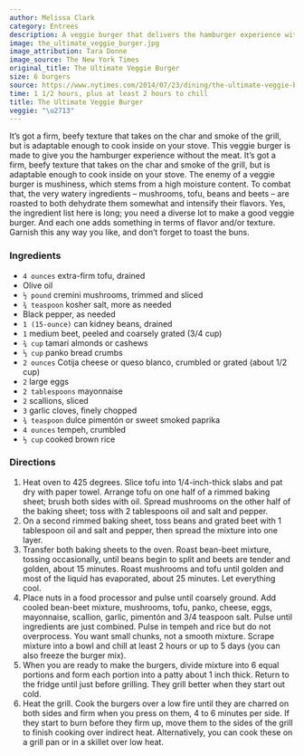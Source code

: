 ```yaml
---
author: Melissa Clark
category: Entrees
description: A veggie burger that delivers the hamburger experience without the meat.
image: the_ultimate_veggie_burger.jpg
image_attribution: Tara Donne
image_source: The New York Times
original_title: The Ultimate Veggie Burger
size: 6 burgers
source: https://www.nytimes.com/2014/07/23/dining/the-ultimate-veggie-burger.html
time: 1 1/2 hours, plus at least 2 hours to chill
title: The Ultimate Veggie Burger
veggie: "\u2713"
---
```


It’s got a firm, beefy texture that takes on the char and smoke of the grill, but is adaptable enough to cook inside on your stove. This veggie burger is made to give you the hamburger experience without the meat. It’s got a firm, beefy texture that takes on the char and smoke of the grill, but is adaptable enough to cook inside on your stove. The enemy of a veggie burger is mushiness, which stems from a high moisture content. To combat that, the very watery ingredients – mushrooms, tofu, beans and beets – are roasted to both dehydrate them somewhat and intensify their flavors. Yes, the ingredient list here is long; you need a diverse lot to make a good veggie burger. And each one adds something in terms of flavor and/or texture. Garnish this any way you like, and don’t forget to toast the buns.

### Ingredients

* `4 ounces` extra-firm tofu, drained
* Olive oil
* `½ pound` cremini mushrooms, trimmed and sliced
* `¾ teaspoon` kosher salt, more as needed
* Black pepper, as needed
* `1 (15-ounce)` can kidney beans, drained
* `1` medium beet, peeled and coarsely grated (3/4 cup)
* `¾ cup` tamari almonds or cashews
* `⅓ cup` panko bread crumbs
* `2 ounces` Cotija cheese or queso blanco, crumbled or grated (about 1/2 cup)
* `2` large eggs
* `2 tablespoons` mayonnaise
* `2` scallions, sliced
* `3` garlic cloves, finely chopped
* `¾ teaspoon` dulce pimentón or sweet smoked paprika
* `4 ounces` tempeh, crumbled
* `½ cup` cooked brown rice

### Directions

1. Heat oven to 425 degrees. Slice tofu into 1/4-inch-thick slabs and pat dry with paper towel. Arrange tofu on one half of a rimmed baking sheet; brush both sides with oil. Spread mushrooms on the other half of the baking sheet; toss with 2 tablespoons oil and salt and pepper.
2. On a second rimmed baking sheet, toss beans and grated beet with 1 tablespoon oil and salt and pepper, then spread the mixture into one layer.
3. Transfer both baking sheets to the oven. Roast bean-beet mixture, tossing occasionally, until beans begin to split and beets are tender and golden, about 15 minutes. Roast mushrooms and tofu until golden and most of the liquid has evaporated, about 25 minutes. Let everything cool.
4. Place nuts in a food processor and pulse until coarsely ground. Add cooled bean-beet mixture, mushrooms, tofu, panko, cheese, eggs, mayonnaise, scallion, garlic, pimentón and 3/4 teaspoon salt. Pulse until ingredients are just combined. Pulse in tempeh and rice but do not overprocess. You want small chunks, not a smooth mixture. Scrape mixture into a bowl and chill at least 2 hours or up to 5 days (you can also freeze the burger mix).
5. When you are ready to make the burgers, divide mixture into 6 equal portions and form each portion into a patty about 1 inch thick. Return to the fridge until just before grilling. They grill better when they start out cold.
6. Heat the grill. Cook the burgers over a low fire until they are charred on both sides and firm when you press on them, 4 to 6 minutes per side. If they start to burn before they firm up, move them to the sides of the grill to finish cooking over indirect heat. Alternatively, you can cook these on a grill pan or in a skillet over low heat.